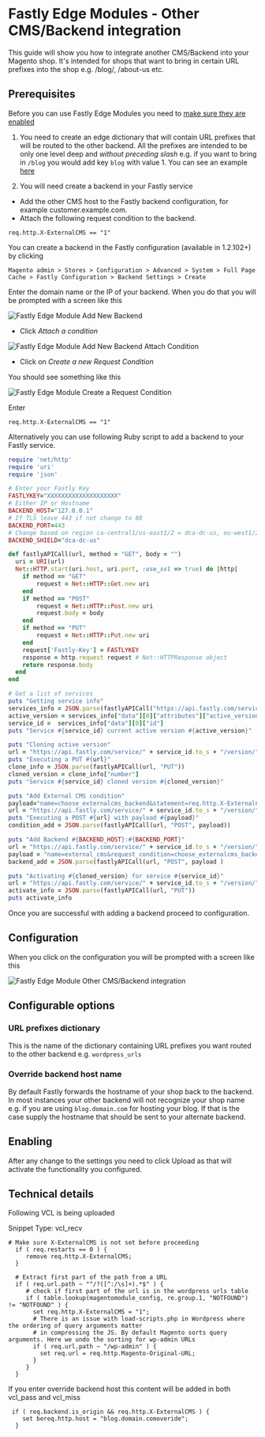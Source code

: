 # Fastly Edge Modules - Other CMS/Backend integration

This guide will show you how to integrate another CMS/Backend into your Magento shop. It's intended for shops that want
to bring in certain URL prefixes into the shop e.g. /blog/, /about-us etc.

## Prerequisites

Before you can use Fastly Edge Modules you need to [make sure they are enabled](https://github.com/fastly/fastly-magento2/blob/master/Documentation/Guides/Edge-Modules/EDGE-MODULES.md)

1. You need to create an edge dictionary that will contain URL prefixes that will be routed to the other backend. All the prefixes
are intended to be only one level deep and *without preceding slash* e.g. if you want to bring in `/blog` you would add key `blog` with 
value 1. You can see an example [here](https://devdocs.magento.com/guides/v2.3/cloud/cdn/fastly-vcl-wordpress.html#edge-dictionary)

2. You will need create a backend in your Fastly service

- Add the other CMS host to the Fastly backend configuration, for example customer.example.com.
- Attach the following request condition to the backend.

```
req.http.X-ExternalCMS == "1"
```

You can create a backend in the Fastly configuration (available in 1.2.102+) by clicking 

```
Magento admin > Stores > Configuration > Advanced > System > Full Page Cache > Fastly Configuration > Backend Settings > Create
```

Enter the domain name or the IP of your backend. When you do that you will be prompted with a screen like this

![Fastly Edge Module Add New Backend](../../images/guides/edge-modules/edge-module-create-backend-1.png "Fastly Edge Module Add New Backend")

- Click *Attach a condition*

![Fastly Edge Module Add New Backend Attach Condition](../../images/guides/edge-modules/edge-module-create-backend-2.png "Fastly Edge Module Add New Backend Screen after Attach Condition")

- Click on *Create a new Request Condition*

You should see something like this

![Fastly Edge Module Create a Request Condition](../../images/guides/edge-modules/edge-module-create-request-condition.png "Fastly Edge Module Create a Request Condition")

Enter

```
req.http.X-ExternalCMS == "1"
```

Alternatively you can use following Ruby script to add a backend to your Fastly service.

```ruby
require 'net/http'
require 'uri'
require 'json'

# Enter your Fastly Key
FASTLYKEY="XXXXXXXXXXXXXXXXXXXX"
# Either IP or Hostname
BACKEND_HOST="127.0.0.1"
# If TLS leave 443 if not change to 80
BACKEND_PORT=443
# Change based on region ca-central1/us-east1/2 = dca-dc-us, eu-west1/2 = london-uk, ap-southeast-2 = sydney-au, us-west2 = sea-wa-us
BACKEND_SHIELD="dca-dc-us"

def fastlyAPICall(url, method = "GET", body = "")
  uri = URI(url)
  Net::HTTP.start(uri.host, uri.port, :use_ssl => true) do |http|
    if method == "GET"
        request = Net::HTTP::Get.new uri
    end
    if method == "POST"
        request = Net::HTTP::Post.new uri
        request.body = body
    end
    if method == "PUT"
        request = Net::HTTP::Put.new uri
    end
    request['Fastly-Key'] = FASTLYKEY
    response = http.request request # Net::HTTPResponse object
    return response.body
  end
end

# Get a list of services
puts "Getting service info"
services_info = JSON.parse(fastlyAPICall("https://api.fastly.com/services"))
active_version = services_info["data"][0]["attributes"]["active_version"]
service_id =  services_info["data"][0]["id"]
puts "Service #{service_id} current active version #{active_version}"

puts "Cloning active version"
url = "https://api.fastly.com/service/" + service_id.to_s + "/version/" + active_version.to_s + "/clone"
puts "Executing a PUT #{url}"
clone_info = JSON.parse(fastlyAPICall(url, "PUT"))
cloned_version = clone_info["number"]
puts "Service #{service_id} cloned version #{cloned_version}"

puts "Add External CMS condition"
payload="name=choose_externalcms_backend&statement=req.http.X-ExternalCMS == \"1\"&type=REQUEST&priority=10"
url = "https://api.fastly.com/service/" + service_id.to_s + "/version/" + cloned_version.to_s + "/condition"
puts "Executing a POST #{url} with payload #{payload}"
condition_add = JSON.parse(fastlyAPICall(url, "POST", payload))

puts "Add Backend #{BACKEND_HOST}:#{BACKEND_PORT}"
url = "https://api.fastly.com/service/" + service_id.to_s + "/version/" + cloned_version.to_s + "/backend"
payload = "name=external_cms&request_condition=choose_externalcms_backend&port=" + BACKEND_PORT.to_s + "&address=" + BACKEND_HOST.to_s + "shield=" + BACKEND_SHIELD.to_s)
backend_add = JSON.parse(fastlyAPICall(url, "POST", payload )

puts "Activating #{cloned_version} for service #{service_id}"
url = "https://api.fastly.com/service/" + service_id.to_s + "/version/" + cloned_version.to_s + "/activate"
activate_info = JSON.parse(fastlyAPICall(url, "PUT"))
puts activate_info
```

Once you are successful with adding a backend proceed to configuration.

## Configuration

When you click on the configuration you will be prompted with a screen like this

![Fastly Edge Module Other CMS/Backend integration](../../images/guides/edge-modules/edgemodule-othercms-integration.png "Fastly Edge Module Other CMS/Backend integration")

## Configurable options

### URL prefixes dictionary

This is the name of the dictionary containing URL prefixes you want routed to the other backend e.g. `wordpress_urls`

### Override backend host name

By default Fastly forwards the hostname of your shop back to the backend. In most instances your other backend will not recognize
your shop name e.g. if you are using `blog.domain.com` for hosting your blog. If that is the case supply the hostname that should
be sent to your alternate backend.

## Enabling

After any change to the settings you need to click Upload as that will activate the functionality you configured.

## Technical details

Following VCL is being uploaded 

Snippet Type: vcl_recv

```
# Make sure X-ExternalCMS is not set before proceeding
  if ( req.restarts == 0 ) {
     remove req.http.X-ExternalCMS;
  }

  # Extract first part of the path from a URL
  if ( req.url.path ~ "^/?([^:/\s]+).*$" ) {
     # check if first part of the url is in the wordpress urls table
     if ( table.lookup(magentomodule_config, re.group.1, "NOTFOUND") != "NOTFOUND" ) {
       set req.http.X-ExternalCMS = "1";
       # There is an issue with load-scripts.php in Wordpress where the ordering of query arguments matter
       # in compressing the JS. By default Magento sorts query arguments. Here we undo the sorting for wp-admin URLs
       if ( req.url.path ~ "/wp-admin" ) {
         set req.url = req.http.Magento-Original-URL;
       }
     }
  }
```

If you enter override backend host this content will be added in both vcl_pass and vcl_miss

```
 if ( req.backend.is_origin && req.http.X-ExternalCMS ) {
    set bereq.http.host = "blog.domain.comoveride";
  }
```

